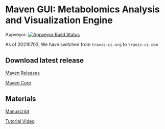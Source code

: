 
# Maven GUI: Metabolomics Analysis and Visualization Engine

Appveyor: [![Appveyor Build Status](https://ci.appveyor.com/api/projects/status/github/eugenemel/maven?branch=master&svg=true&retina=true)](https://ci.appveyor.com/project/eugenemel/maven)

As of 20210703, We have switched from `travis-ci.org` to `travis-ci.com`

## Download latest release

[Maven Releases](https://github.com/eugenemel/maven/releases)

[Maven Core](https://github.com/eugenemel/maven_core)

## Materials

[Manuscript](https://www.mdpi.com/2218-1989/12/8/684/htm)

[Tutorial Video](https://www.youtube.com/watch?v=QUSX0GJ6Gsk)
